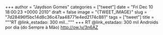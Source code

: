 
+++
author = "Jaydson Gomes"
categories = ["tweet"]
date = "Fri Dec 10 18:00:23 +0000 2010"
draft = false
image = "{TWEET_IMAGE}"
slug = "7d28496f5bc14d8c36c47aa48771e4ed2174c881"
tags = ["tweet"]
title = """RT @link_estadao: 300 mil..."""
+++
RT @link_estadao: 300 mil Androids por dia (do Sempre à Mão) http://ow.ly/3n6AZ
